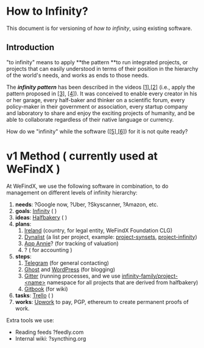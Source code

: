 # How to Infinity?

This document is for versioning of _how to infinity_, using existing software.

## Introduction

"to infinity" means to apply **the pattern **to run integrated projects, or projects that can easily understood in terms of their position in the hierarchy of the world's needs, and works as ends to those needs.

The _**infinity pattern**_ has been described in the videos [\[1\]](https://wefindx.org/static/media/oo.mp4),[\[2\]](https://wefindx.org/static/media/in.mp4) \(i.e., apply the pattern proposed in [\[3\]](https://wefindx.org/static/media/need-to-work-hierarchy.pdf), [\[4\]](https://share.cocalc.com/share/f4cf10f5-140c-45e7-bf19-f3534c8bf022/time-to-work-parity.pdf)\). It was conceived to enable every creator in his or her garage, every half-baker and thinker on a scientific forum, every policy-maker in their government or association, every startup company and laboratory to share and enjoy the exciting projects of humanity, and be able to collaborate regardless of their native language or currency.

How do we "infinity" while the software \([\[5\]](https://wefindx.org/static/media/inf.mp4),[\[6\]](http://github.com/infamily)\) for it is not quite ready?

# v1 Method \( currently used at WeFindX \)

At WeFindX, we use the following software in combination, to do management on different levels of infinity hierarchy:

1. **needs**: ?Google now, ?Uber, ?Skyscanner, ?Amazon, etc.
2. **goals**: [Infinity](https://inf.li) \( \)
3. **ideas**: [Halfbakery](http://www.halfbakery.com) \( \)
4. **plans**:
   1. [Ireland](https://gov.ie) \(country, for legal entity, WeFindX Foundation CLG\)
   2. [Dynalist](https://dynalist.io) \(a list per project, example: [project-synsets](https://dynalist.io/d/_OLqWbcscbx5xGq2SpOTiu3d), [project-infinity](https://dynalist.io/d/sLsVzRF-uZRoszEe-qd2qANB)\)
   3. [App Annie](https://www.appannie.com)? \(for tracking of valuation\)
   4. ? \( for accounting \)
5. **steps**:
   1. [Telegram](https://t.me/wefindx) \(for general contacting\)
   2. [Ghost](https://ghost.org) and [WordPress](https://wordpress.org) \(for blogging\)
   3. [Gitter](https://gitter.im/wefindx) \(running processes, and we use [infinity-family/project-&lt;name&gt;](https://gitter.im/infinity-family/) namespace for all projects that are derived from halfbakery\)
   4. [Gitbook](https://wiki.wefindx.org) \(for wiki\)
6. **tasks**: [Trello](https://trello.com/wefindx) \( \)
7. **works**: [Upwork](https://upwork.com) to pay, PGP, ethereum to create permanent proofs of work.

Extra tools we use:

* Reading feeds ?feedly.com
* Internal wiki: ?syncthing.org



